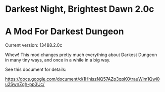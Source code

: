 # Darkest Night, Brightest Dawn 2.0c
# A Mod For Darkest Dungeon

Current version: 13488.2.0c

Whew! This mod changes pretty much everything about Darkest Dungeon in many tiny ways, and once in a while in a big way.

See this document for details:

https://docs.google.com/document/d/1HhiszNQ57AZp3qpKOtrauWim1Qwi0u2SwnZgh-pp3Uc/
